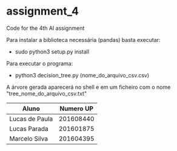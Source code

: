 # assignment_4
Code for the 4th AI assignment

Para instalar a biblioteca necessária (pandas) basta executar:

- sudo python3 setup.py install

Para executar o programa:

- python3 decision_tree.py (nome_do_arquivo_csv.csv)

A árvore gerada aparecerá no shell e em um ficheiro com o nome
"tree_nome_do_arquivo_csv.txt"


| Aluno           | Numero UP     |
| --------------- | ------------- |
| Lucas de Paula  | 201608440     |
| Lucas Parada    | 201601875     |
| Marcelo Silva   | 201604395     |